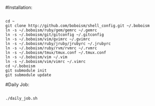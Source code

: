 #Installation: 
<pre><code>
cd ~
git clone http://github.com/boboism/shell_config.git ~/.boboism
ln -s ~/.boboism/ruby/gem/gemrc ~/.gemrc
ln -s ~/.boboism/git/gitconfig ~/.gitconfig
ln -s ~/.boboism/vim/gvimrc ~/.gvimrc
ln -s ~/.boboism/ruby/jruby/jrubyrc ~/.jrubyrc
ln -s ~/.boboism/ruby/rvm/rvmrc ~/.rvmrc
ln -s ~/.boboism/tmux/tmux.conf ~/.tmux.conf
ln -s ~/.boboism/vim ~/.vim
ln -s ~/.boboism/vim/vimrc ~/.vimrc
cd ~/.boboism
git submodule init
git submodule update
</code></pre>
#Daily Job:
<pre><code>
./daily_job.sh
</code></pre>

